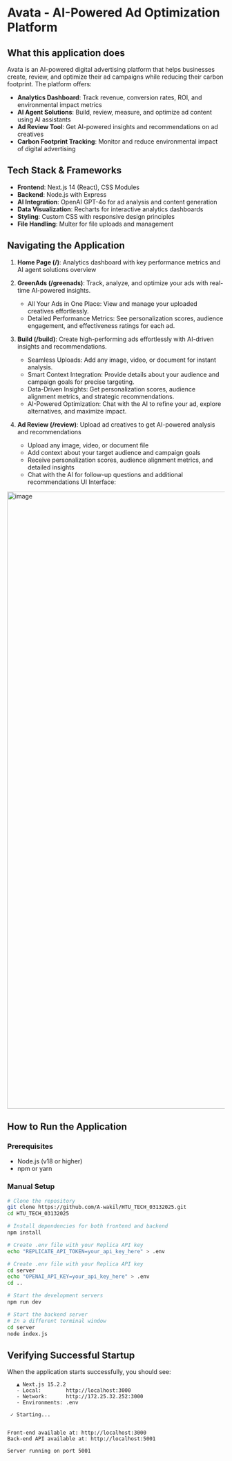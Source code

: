 # Avata - AI-Powered Ad Optimization Platform

## What this application does

Avata is an AI-powered digital advertising platform that helps businesses create, review, and optimize their ad campaigns while reducing their carbon footprint. The platform offers:

- **Analytics Dashboard**: Track revenue, conversion rates, ROI, and environmental impact metrics
- **AI Agent Solutions**: Build, review, measure, and optimize ad content using AI assistants
- **Ad Review Tool**: Get AI-powered insights and recommendations on ad creatives
- **Carbon Footprint Tracking**: Monitor and reduce environmental impact of digital advertising

## Tech Stack & Frameworks

- **Frontend**: Next.js 14 (React), CSS Modules
- **Backend**: Node.js with Express
- **AI Integration**: OpenAI GPT-4o for ad analysis and content generation
- **Data Visualization**: Recharts for interactive analytics dashboards
- **Styling**: Custom CSS with responsive design principles
- **File Handling**: Multer for file uploads and management

## Navigating the Application

1. **Home Page (/)**: Analytics dashboard with key performance metrics and AI agent solutions overview
2. **GreenAds (/greenads)**: Track, analyze, and optimize your ads with real-time AI-powered insights.
   - All Your Ads in One Place: View and manage your uploaded creatives effortlessly.
   - Detailed Performance Metrics: See personalization scores, audience engagement, and effectiveness ratings for each ad.

3. **Build (/build)**: Create high-performing ads effortlessly with AI-driven insights and recommendations.
   - Seamless Uploads: Add any image, video, or document for instant analysis.
   - Smart Context Integration: Provide details about your audience and campaign goals for precise targeting.
   - Data-Driven Insights: Get personalization scores, audience alignment metrics, and strategic recommendations.
   - AI-Powered Optimization: Chat with the AI to refine your ad, explore alternatives, and maximize impact.

4. **Ad Review (/review)**: Upload ad creatives to get AI-powered analysis and recommendations
   - Upload any image, video, or document file
   - Add context about your target audience and campaign goals
   - Receive personalization scores, audience alignment metrics, and detailed insights
   - Chat with the AI for follow-up questions and additional recommendations
UI Interface:
<img width="1430" alt="image" src="https://github.com/user-attachments/assets/5e41a487-79ae-4aba-98b6-cf7e750b4b99" />

## How to Run the Application

### Prerequisites
- Node.js (v18 or higher)
- npm or yarn


### Manual Setup

```bash
# Clone the repository
git clone https://github.com/A-wakil/HTU_TECH_03132025.git
cd HTU_TECH_03132025

# Install dependencies for both frontend and backend
npm install

# Create .env file with your Replica API key
echo "REPLICATE_API_TOKEN=your_api_key_here" > .env

# Create .env file with your Replica API key
cd server
echo "OPENAI_API_KEY=your_api_key_here" > .env
cd ..

# Start the development servers
npm run dev

# Start the backend server
# In a different terminal window
cd server
node index.js
```

## Verifying Successful Startup

When the application starts successfully, you should see:

```
   ▲ Next.js 15.2.2
   - Local:        http://localhost:3000
   - Network:      http://172.25.32.252:3000
   - Environments: .env

 ✓ Starting...


Front-end available at: http://localhost:3000
Back-end API available at: http://localhost:5001

Server running on port 5001
```
